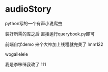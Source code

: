 # audioStory
python写的一个有声小说爬虫

装好所需的库之后  直接运行querybook.py即可

前端自学demo  来个大神加上线程就完美了
lmm122


wogailelele


我是李咪咪我改了
111